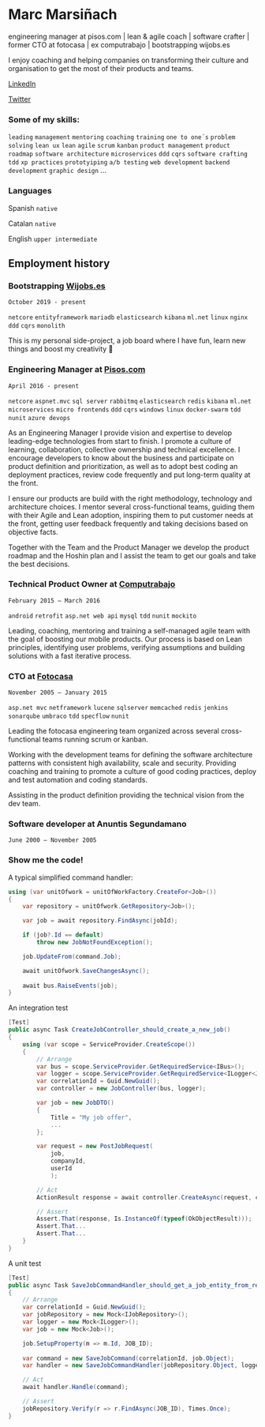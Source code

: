 # Marc Marsiñach
engineering manager at pisos.com | lean & agile coach | software crafter | former CTO at fotocasa | ex computrabajo | bootstrapping wijobs.es

I enjoy coaching and helping companies on transforming their culture and organisation to get the most of their products and teams.

[LinkedIn](https://www.linkedin.com/in/marcmarsinach/)

[Twitter](https://twitter.com/marcmarsinach)

### Some of my skills:

`leading` `management` `mentoring` `coaching` `training` `one to one´s` `problem solving` `lean ux` `lean` `agile` `scrum` `kanban` `product management` `product roadmap` `software architecture` `microservices` `ddd` `cqrs` `software crafting` `tdd` `xp practices` `prototyiping` `a/b testing` `web development` `backend development` `graphic design` ...

### Languages
Spanish `native`

Catalan `native`

English `upper intermediate`

## Employment history

### Bootstrapping [Wijobs.es](https://www.wijobs.es)
`October 2019 - present`

`netcore` `entityframework` `mariadb` `elasticsearch` `kibana` `ml.net` `linux` `nginx` `ddd` `cqrs` `monolith`

This is my personal side-project, a job board where I have fun, learn new things and boost my creativity 🤟

### Engineering Manager at [Pisos.com](https://www.pisos.com)
`April 2016 - present`

`netcore` `aspnet.mvc` `sql server` `rabbitmq` `elasticsearch` `redis` `kibana` `ml.net` `microservices` `micro frontends` `ddd` `cqrs` `windows` `linux` `docker-swarm` `tdd` `nunit` `azure devops`

As an Engineering Manager I provide vision and expertise to develop leading-edge technologies from start to finish. I promote a culture of learning, collaboration, collective ownership and technical excellence. I encourage developers to know about the business and participate on product definition and prioritization, as well as to adopt best coding an deployment practices, review code frequently and put long-term quality at the front.

I ensure our products are build with the right methodology, technology and architecture choices. I mentor several cross-functional teams, guiding them with their Agile and Lean adoption, inspiring them to put customer needs at the front, getting user feedback frequently and taking decisions based on objective facts.

Together with the Team and the Product Manager we develop the product roadmap and the Hoshin plan and I assist the team to get our goals and take the best decisions.

### Technical Product Owner at [Computrabajo](https://www.computrabajo.com)
`February 2015 — March 2016`

`android` `retrofit` `asp.net web api` `mysql` `tdd` `nunit` `mockito`

Leading, coaching, mentoring and training a self-managed agile team with the goal of boosting our mobile products. Our process is based on Lean principles, identifying user problems, verifying assumptions and building solutions with a fast iterative process.

### CTO at [Fotocasa](https://www.fotocasa.es)
`November 2005 — January 2015`

`asp.net mvc` `netframework` `lucene` `sqlserver` `memcached` `redis` `jenkins` `sonarqube` `umbraco` `tdd` `specflow` `nunit`

Leading the fotocasa engineering team organized across several cross-functional teams running scrum or kanban.

Working with the development teams for defining the software architecture patterns with consistent high availability, scale and security. Providing coaching and training to promote a culture of good coding practices, deploy and test automation and coding standards.

Assisting in the product definition providing the technical vision from the dev team.

### Software developer at Anuntis Segundamano
`June 2000 — November 2005`

### Show me the code!

A typical simplified command handler:

```csharp
using (var unitOfwork = unitOfWorkFactory.CreateFor<Job>())
{
    var repository = unitOfwork.GetRepository<Job>();

    var job = await repository.FindAsync(jobId);

    if (job?.Id == default)
        throw new JobNotFoundException();

    job.UpdateFrom(command.Job);

    await unitOfwork.SaveChangesAsync();
    
    await bus.RaiseEvents(job);
}
```

An integration test

```csharp
[Test]
public async Task CreateJobController_should_create_a_new_job()
{
    using (var scope = ServiceProvider.CreateScope())
    {
        // Arrange
        var bus = scope.ServiceProvider.GetRequiredService<IBus>();
        var logger = scope.ServiceProvider.GetRequiredService<ILogger<JobController>>();
        var correlationId = Guid.NewGuid();
        var controller = new JobController(bus, logger);

        var job = new JobDTO()
        {
            Title = "My job offer",
            ...
        };

        var request = new PostJobRequest(
            job,
            companyId,
            userId
            );

        // Act
        ActionResult response = await controller.CreateAsync(request, correlationId);

        // Assert
        Assert.That(response, Is.InstanceOf(typeof(OkObjectResult)));
        Assert.That...
        Assert.That...
    }
}
```

A unit test

```csharp
[Test]
public async Task SaveJobCommandHandler_should_get_a_job_entity_from_repository_given_a_valid_job_id()
{
    // Arrange
    var correlationId = Guid.NewGuid();
    var jobRepository = new Mock<IJobRepository>();
    var logger = new Mock<ILogger>();
    var job = new Mock<Job>();

    job.SetupProperty(m => m.Id, JOB_ID);
            
    var command = new SaveJobCommand(correlationId, job.Object);
    var handler = new SaveJobCommandHandler(jobRepository.Object, logger.Object);

    // Act
    await handler.Handle(command);

    // Assert
    jobRepository.Verify(r => r.FindAsync(JOB_ID), Times.Once);
}
```
